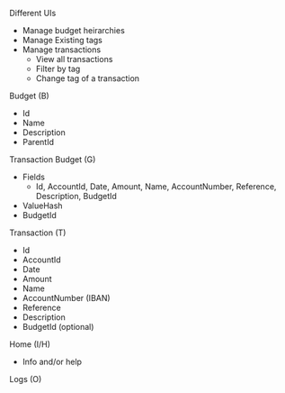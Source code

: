 Different UIs

- Manage budget heirarchies
- Manage Existing tags
- Manage transactions
  - View all transactions
  - Filter by tag
  - Change tag of a transaction

Budget (B)
- Id
- Name
- Description
- ParentId

Transaction Budget (G)
- Fields
    - Id, AccountId, Date, Amount, Name, AccountNumber, Reference, Description, BudgetId
- ValueHash
- BudgetId


Transaction (T)
- Id
- AccountId
- Date
- Amount
- Name
- AccountNumber (IBAN)
- Reference
- Description 
- BudgetId (optional)

Home (I/H)
- Info and/or help

Logs (O)
